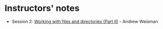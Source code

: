 # Instructors' notes

* Session 2: [Working with files and directories (Part II)](./working_with_files_and_directories_part_2-andrew.md) - Andrew Weisman
